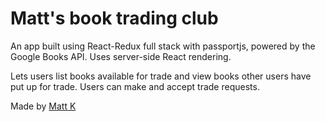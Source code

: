 # Matt's book trading club

An app built using React-Redux full stack with passportjs, powered by the Google Books API. Uses server-side React rendering.

Lets users list books available for trade and view books other users have put up for trade. Users can make and accept trade requests.

Made by [Matt K](https://github.com/yobananaboy)